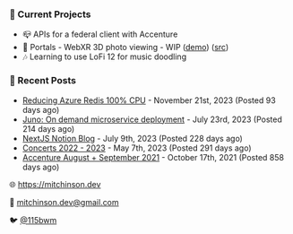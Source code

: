 ### 📌 Current Projects
- 📪 APIs for a federal client with Accenture
- 📸 Portals - WebXR 3D photo viewing - WIP ([demo](https://portals.mitchinson.dev/)) ([src](https://github.com/bmitchinson/vr-jpg-viewer-webxr))
- 🎶 Learning to use LoFi 12 for music doodling

### 📝 Recent Posts

- [Reducing Azure Redis 100% CPU](https://blog.mitchinson.dev/redis-cpu) - November 21st, 2023 (Posted 93 days ago)
- [Juno: On demand microservice deployment](https://blog.mitchinson.dev/juno) - July 23rd, 2023 (Posted 214 days ago)
- [NextJS Notion Blog](https://blog.mitchinson.dev/blog-2023) - July 9th, 2023 (Posted 228 days ago)
- [Concerts 2022 - 2023](https://blog.mitchinson.dev/concerts-2023) - May 7th, 2023 (Posted 291 days ago)
- [Accenture August + September 2021](https://blog.mitchinson.dev/pillar/aug-sep-21) - October 17th, 2021 (Posted 858 days ago)

🌐 https://mitchinson.dev

💌 mitchinson.dev@gmail.com

🐦 [@115bwm](https://twitter.com/115bwm)